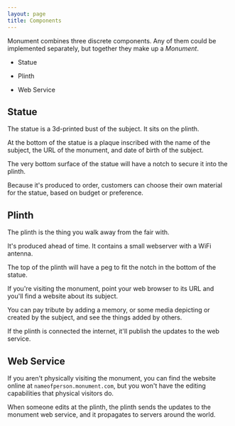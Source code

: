 ```yaml
---
layout: page
title: Components
---
```


Monument combines three discrete components. Any of them could be implemented separately, but together they make up a *Monument*.

* Statue

* Plinth

* Web Service

## Statue

The statue is a 3d-printed bust of the subject. It sits on the plinth.

At the bottom of the statue is a plaque inscribed with the name of the subject, the URL of the monument, and date of birth of the subject.

The very bottom surface of the statue will have a notch to secure it into the plinth.

Because it's produced to order, customers can choose their own material for the statue, based on budget or preference.

## Plinth

The plinth is the thing you walk away from the fair with.

It's produced ahead of time. It contains a small webserver with a WiFi antenna.

The top of the plinth will have a peg to fit the notch in the bottom of the statue.

If you're visiting the monument, point your web browser to its URL and you'll find a website about its subject.

You can pay tribute by adding a memory, or some media depicting or created by the subject, and see the things added by others.

If the plinth is connected the internet, it'll publish the updates to the web service.

## Web Service

If you aren't physically visiting the monument, you can find the website online at `nameofperson.monument.com`, but you won't have the editing capabilities that physical visitors do.

When someone edits at the plinth, the plinth sends the updates to the monument web service, and it propagates to servers around the world.
